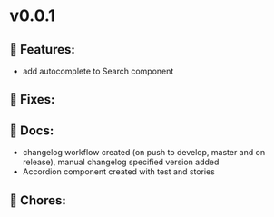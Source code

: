 # v0.0.1

## 🚀 Features:

- add autocomplete to Search component

## 🐛 Fixes:

## 📓 Docs:
- changelog workflow created (on push to develop, master and on release), manual changelog specified version added
- Accordion component created with test and stories

## 🧹 Chores:

